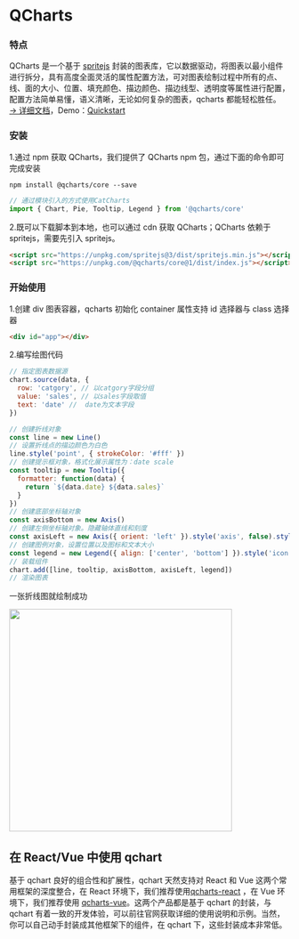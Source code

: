 # QCharts

### 特点

QCharts 是一个基于 <a target="_blank" href="https://www.spritejs.com">spritejs</a> 封装的图表库，它以数据驱动，将图表以最小组件进行拆分，具有高度全面灵活的属性配置方法，可对图表绘制过程中所有的点、线、面的大小、位置、填充颜色、描边颜色、描边线型、透明度等属性进行配置，配置方法简单易懂，语义清晰，无论如何复杂的图表，qcharts 都能轻松胜任。 <a target="_blank" href="https://www.qcharts.cn">→ 详细文档</a>，Demo：<a target="_blank" href="https://github.com/qcharts/quickstart">Quickstart</a>

### 安装

1.通过 npm 获取 QCharts，我们提供了 QCharts npm 包，通过下面的命令即可完成安装

```shell
npm install @qcharts/core --save
```

```javascript
// 通过模块引入的方式使用CatCharts
import { Chart, Pie, Tooltip, Legend } from '@qcharts/core'
```

2.既可以下载脚本到本地，也可以通过 cdn 获取 QCharts；QCharts 依赖于 spritejs，需要先引入 spritejs。

```html
<script src="https://unpkg.com/spritejs@3/dist/spritejs.min.js"></script>
<script src="https://unpkg.com/@qcharts/core@1/dist/index.js"></script>
```

### 开始使用

1.创建 div 图表容器，qcharts 初始化 container 属性支持 id 选择器与 class 选择器

```html
<div id="app"></div>
```

2.编写绘图代码

```javascript
// 指定图表数据源
chart.source(data, {
  row: 'catgory', // 以catgory字段分组
  value: 'sales', // 以sales字段取值
  text: 'date' //  date为文本字段
})

// 创建折线对象
const line = new Line()
// 设置折线点的描边颜色为白色
line.style('point', { strokeColor: '#fff' })
// 创建提示框对象，格式化展示属性为：date scale
const tooltip = new Tooltip({
  formatter: function(data) {
    return `${data.date} ${data.sales}`
  }
})
// 创建底部坐标轴对象
const axisBottom = new Axis()
// 创建左侧坐标轴对象。隐藏轴体直线和刻度
const axisLeft = new Axis({ orient: 'left' }).style('axis', false).style('scale', false)
// 创建图例对象，设置位置以及图标和文本大小
const legend = new Legend({ align: ['center', 'bottom'] }).style('icon', { borderRadius: 10 }).style('text', { fontSize: 12 })
// 装载组件
chart.add([line, tooltip, axisBottom, axisLeft, legend])
// 渲染图表
```

一张折线图就绘制成功

<img src="https://p0.ssl.qhimg.com/d/inn/717a6a22789a/base-line.png" width="400">

## 在 React/Vue 中使用 qchart

基于 qchart 良好的组合性和扩展性，qchart 天然支持对 React 和 Vue 这两个常用框架的深度整合，在 React 环境下，我们推荐使用[qcharts-react](https://github.com/qcharts/qcharts-react) ，在 Vue 环境下，我们推荐使用 [qcharts-vue](https://github.com/qcharts/qcharts-vue)。这两个产品都是基于 qchart 的封装，与 qchart 有着一致的开发体验，可以前往官网获取详细的使用说明和示例。当然，你可以自己动手封装成其他框架下的组件，在 qchart 下，这些封装成本非常低。
